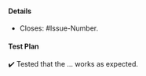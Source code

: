 #### Details
- Closes: #Issue-Number.

#### Test Plan
:heavy_check_mark: Tested that the ... works as expected.
